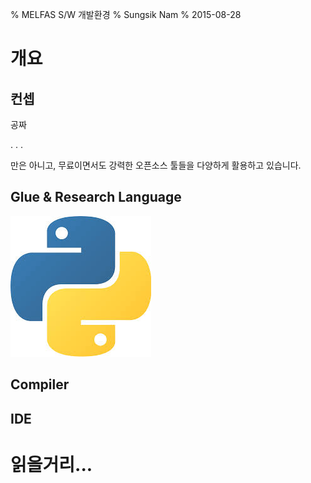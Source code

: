 % MELFAS S/W 개발환경
% Sungsik Nam
% 2015-08-28

# 개요

## 컨셉

공짜

. . .

만은 아니고, 무료이면서도 강력한 오픈소스 툴들을 다양하게 활용하고 있습니다.

## Glue & Research Language

![Python](img/python.jpg)

## Compiler

## IDE

# 읽을거리...

